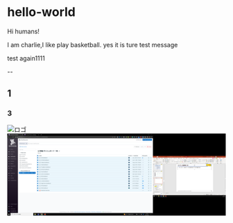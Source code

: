 # hello-world

Hi humans!

I am charlie,I like play basketball.
yes it is ture
test message

test again1111

-- 
## 1
### 3

![ロゴ](/attachment/スクリーンショット%20(1).png)
![any comment ](attachment/123.png)
